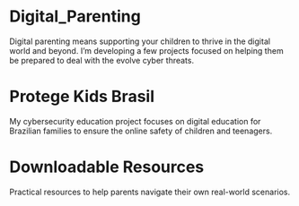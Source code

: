 # Digital_Parenting
Digital parenting means supporting your children to thrive in the digital world and beyond. I’m developing a few projects focused on helping them be prepared to deal with the evolve cyber threats.

# Protege Kids Brasil
My cybersecurity education project focuses on digital education for Brazilian families to ensure the online safety of children and teenagers.

# Downloadable Resources
Practical resources to help parents navigate their own real-world scenarios.
